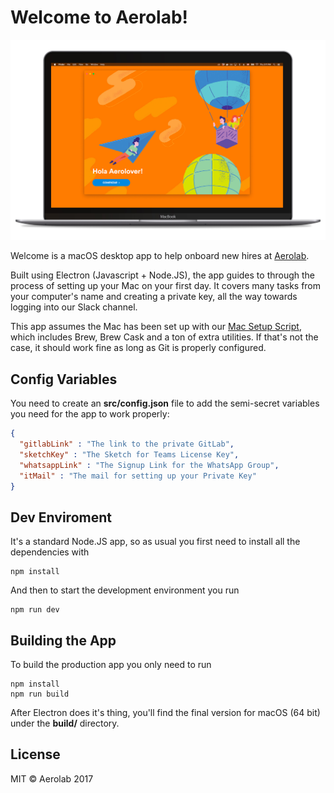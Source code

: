# Welcome to Aerolab!

![Aerolab Welcome on a MacBook](assets/photo.jpg)

Welcome is a macOS desktop app to help onboard new hires at [Aerolab](https://aerolab.co).

Built using Electron (Javascript + Node.JS), the app guides to through the process of setting up your Mac on your first day. It covers many tasks from your computer's name and creating a private key, all the way towards logging into our Slack channel.

This app assumes the Mac has been set up with our [Mac Setup Script](https://github.com/aerolab/setup), which includes Brew, Brew Cask and a ton of extra utilities. If that's not the case, it should work fine as long as Git is properly configured.

## Config Variables

You need to create an **src/config.json** file to add the semi-secret variables you need for the app to work properly:

```json
{
  "gitlabLink" : "The link to the private GitLab",
  "sketchKey" : "The Sketch for Teams License Key",
  "whatsappLink" : "The Signup Link for the WhatsApp Group",
  "itMail" : "The mail for setting up your Private Key"
}
```

## Dev Enviroment

It's a standard Node.JS app, so as usual you first need to install all the dependencies with

```
npm install
```

And then to start the development environment you run 

```
npm run dev
```

## Building the App

To build the production app you only need to run

```
npm install
npm run build
```

After Electron does it's thing, you'll find the final version for macOS (64 bit) under the **build/** directory.

## License

MIT © Aerolab 2017

